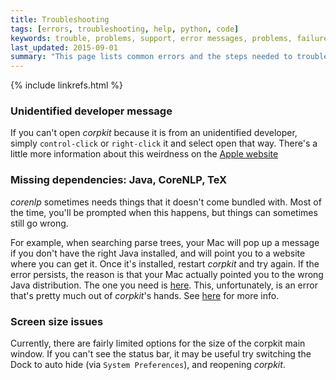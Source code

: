 ```yaml
---
title: Troubleshooting
tags: [errors, troubleshooting, help, python, code]
keywords: trouble, problems, support, error messages, problems, failure, error, #fail
last_updated: 2015-09-01
summary: "This page lists common errors and the steps needed to troubleshoot them."
---
```

{% include linkrefs.html %} 

### Unidentified developer message

If you can't open *corpkit* because it is from an unidentified developer, simply `control-click` or `right-click` it and select open that way. There's a little more information about this weirdness on the [Apple website](https://support.apple.com/kb/PH14369?locale=en_US)

### Missing dependencies: Java, CoreNLP, TeX

*corenlp* sometimes needs things that it doesn't come bundled with. Most of the time, you'll be prompted when this happens, but things can sometimes still go wrong.

For example, when searching parse trees, your Mac will pop up a message if you don't have the right Java installed, and will point you to a website where you can get it. Once it's installed, restart *corpkit* and try again. If the error persists, the reason is that your Mac actually pointed you to the wrong Java distribution. The one you need is [here](https://support.apple.com/downloads/DL1572/en_US/javaforosx.dmg). This, unfortunately, is an error that's pretty much out of *corpkit*'s hands. See [here](https://www.java.com/en/download/faq/yosemite_java.xml) for more info.

### Screen size issues

Currently, there are fairly limited options for the size of the corpkit main window. If you can't see the status bar, it may be useful try switching the Dock to auto hide (via `System Preferences`), and reopening *corpkit*.
